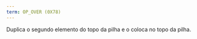 ```yaml
---
term: OP_OVER (0X78)
---
```


Duplica o segundo elemento do topo da pilha e o coloca no topo da pilha.